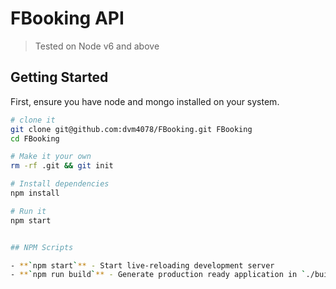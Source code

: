 # FBooking API
> Tested on Node v6 and above

## Getting Started
First, ensure you have node and mongo installed on your system.

```sh
# clone it
git clone git@github.com:dvm4078/FBooking.git FBooking
cd FBooking

# Make it your own
rm -rf .git && git init

# Install dependencies
npm install

# Run it
npm start


## NPM Scripts

- **`npm start`** - Start live-reloading development server
- **`npm run build`** - Generate production ready application in `./build`
